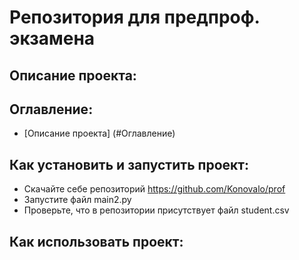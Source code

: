 # Репозитория для предпроф. экзамена
## Описание проекта: 
## Оглавление:
- [Описание проекта] (#Оглавление)
## Как установить и запустить проект:
- Скачайте себе репозиторий https://github.com/Konovalo/prof
- Запустите файл main2.py
- Проверьте, что в репозитории присутствует файл student.csv
## Как использовать проект:
